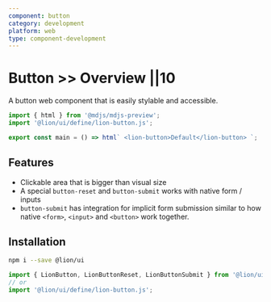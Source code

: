 ```yaml
---
component: button
category: development
platform: web
type: component-development
---
```


# Button >> Overview ||10

A button web component that is easily stylable and accessible.

```js script
import { html } from '@mdjs/mdjs-preview';
import '@lion/ui/define/lion-button.js';
```

```js preview-story
export const main = () => html` <lion-button>Default</lion-button> `;
```

## Features

- Clickable area that is bigger than visual size
- A special `button-reset` and `button-submit` works with native form / inputs
- `button-submit` has integration for implicit form submission similar to how native `<form>`, `<input>` and `<button>` work together.

## Installation

```bash
npm i --save @lion/ui
```

```js
import { LionButton, LionButtonReset, LionButtonSubmit } from '@lion/ui/button.js';
// or
import '@lion/ui/define/lion-button.js';
```
